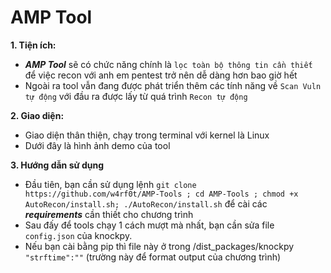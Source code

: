 # AMP Tool

**1. Tiện ích:**

- **_AMP Tool_** sẽ có chức năng chính là `lọc toàn bộ thông tin cần thiết` để việc recon với anh em pentest trở nên dễ dàng hơn bao giờ hết
- Ngoài ra tool vẫn đang được phát triển thêm các tính năng về `Scan Vuln tự động` với đầu ra được lấy từ quá trình `Recon tự động`

**2. Giao diện:**

- Giao diện thân thiện, chạy trong terminal với kernel là Linux
- Dưới đây là hình ảnh demo của tool

**3. Hướng dẫn sử dụng**

- Đầu tiên, bạn cần sử dụng lệnh `git clone https://github.com/w4rf0t/AMP-Tools ; cd AMP-Tools ; chmod +x AutoRecon/install.sh; ./AutoRecon/install.sh` để cài các **_requirements_** cần thiết cho chương trình
- Sau đấy để tools chạy 1 cách mượt mà nhất, bạn cần sửa file `config.json` của knockpy.
- Nếu bạn cài bằng pip thì file này ở trong /dist_packages/knockpy `"strftime":""` (trường này để format output của chương trình)
